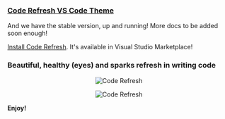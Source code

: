 ### [Code Refresh VS Code Theme]()

And we have the stable version, up and running! More docs to be added soon enough!

[Install Code Refresh](https://marketplace.visualstudio.com/items?itemName=mayeedwin.coderefresh). It's available in Visual Studio Marketplace!

### Beautiful, healthy (eyes) and sparks refresh in writing code

<p align="center">
  <img src="https://github.com/mayeedwin/code-refresh/blob/master/.coderefresh/coderefresh.png" alt="Code Refresh"/>
</p>

<p align="center">
  <img src="https://github.com/mayeedwin/code-refresh/blob/master/.coderefresh/coderefreshe.png" alt="Code Refresh"/>
</p>

**Enjoy!**
